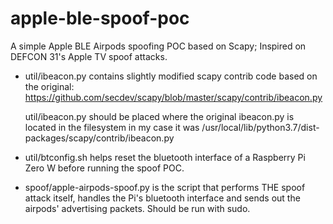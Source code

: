 # apple-ble-spoof-poc

A simple Apple BLE Airpods spoofing POC based on Scapy; Inspired on DEFCON 31's Apple TV spoof attacks.


* util/ibeacon.py contains slightly modified scapy contrib code based on the original: https://github.com/secdev/scapy/blob/master/scapy/contrib/ibeacon.py

  util/ibeacon.py should be placed where the original ibeacon.py is located in the filesystem in my case it was /usr/local/lib/python3.7/dist-packages/scapy/contrib/ibeacon.py


* util/btconfig.sh helps reset the bluetooth interface of a Raspberry Pi Zero W before running the spoof POC.


* spoof/apple-airpods-spoof.py is the script that performs THE spoof attack itself, handles the Pi's bluetooth interface and sends out the airpods' advertising packets. Should be run with sudo.




